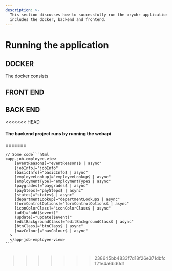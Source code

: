 ```yaml
---
description: >-
  This section discusses how to successfully run the oryxhr application, which
  includes the docker, backend and frontend.
---
```


# Running the application

## DOCKER

The docker consists

## FRONT END

## BACK END

<<<<<<< HEAD
#### The backend project runs by running the webapi
=======
````
// Some code```html
<app-job-employee-view
    [eventReasons]="eventReasons$ | async"
    [jobInfo]="jobInfo"
    [basicInfo]="basicInfo$ | async"
    [employeeLookup]="employeeLookup$ | async"
    [employmentType]="employmentType$ | async"
    [paygrades]="paygrades$ | async"
    [paySteps]="paySteps$ | async"
    [states]="states$ | async"
    [departmentLookup]="departmentLookup$ | async"
    [formControlOptions]="formControlOptions$ | async"
    [iconColorClass]="iconColorClass$ | async"
    (add)="add($event)"
    (update)="update($event)"
    [editBackgroundClass]="editBackgroundClass$ | async"
    [btnClass]="btnClass$ | async"
    [navColour]="navColour$ | async"
  >
  </app-job-employee-view>
```
````

```Angular
```
>>>>>>> 238645bb4833f7d18f26e371dbfc121e4a6bd0d1
